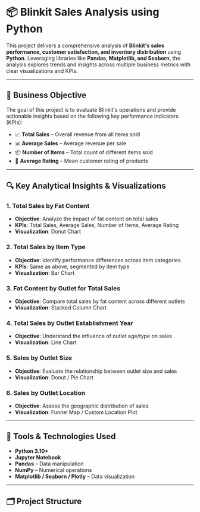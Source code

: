 # 📦 Blinkit Sales Analysis using Python

This project delivers a comprehensive analysis of **Blinkit's sales performance, customer satisfaction, and inventory distribution** using **Python**. Leveraging libraries like **Pandas, Matplotlib, and Seaborn**, the analysis explores trends and insights across multiple business metrics with clear visualizations and KPIs.

---

## 🎯 Business Objective

The goal of this project is to evaluate Blinkit's operations and provide actionable insights based on the following key performance indicators (KPIs):

- 📈 **Total Sales** – Overall revenue from all items sold  
- 📊 **Average Sales** – Average revenue per sale  
- 📦 **Number of Items** – Total count of different items sold  
- 🌟 **Average Rating** – Mean customer rating of products

---

## 🔍 Key Analytical Insights & Visualizations

### 1. Total Sales by Fat Content
- **Objective**: Analyze the impact of fat content on total sales
- **KPIs**: Total Sales, Average Sales, Number of Items, Average Rating
- **Visualization**: Donut Chart

### 2. Total Sales by Item Type
- **Objective**: Identify performance differences across item categories
- **KPIs**: Same as above, segmented by item type
- **Visualization**: Bar Chart

### 3. Fat Content by Outlet for Total Sales
- **Objective**: Compare total sales by fat content across different outlets
- **Visualization**: Stacked Column Chart

### 4. Total Sales by Outlet Establishment Year
- **Objective**: Understand the influence of outlet age/type on sales
- **Visualization**: Line Chart

### 5. Sales by Outlet Size
- **Objective**: Evaluate the relationship between outlet size and sales
- **Visualization**: Donut / Pie Chart

### 6. Sales by Outlet Location
- **Objective**: Assess the geographic distribution of sales
- **Visualization**: Funnel Map / Custom Location Plot

---

## 🧰 Tools & Technologies Used

- **Python 3.10+**
- **Jupyter Notebook**
- **Pandas** – Data manipulation
- **NumPy** – Numerical operations
- **Matplotlib / Seaborn / Plotly** – Data visualization

---

## 🗂 Project Structure

